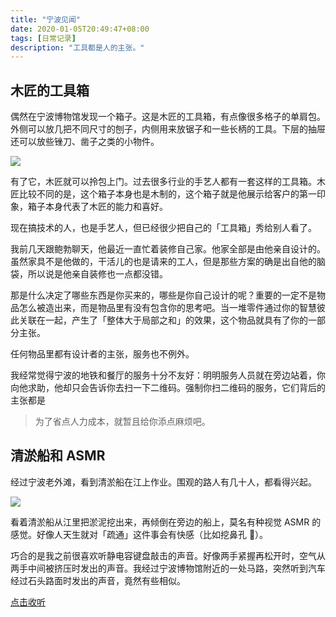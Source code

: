 ```yaml
---
title: "宁波见闻"
date: 2020-01-05T20:49:47+08:00
tags: [日常记录]
description: "工具都是人的主张。"
---
```


## 木匠的工具箱

偶然在宁波博物馆发现一个箱子。这是木匠的工具箱，有点像很多格子的单肩包。外侧可以放几把不同尺寸的刨子，内侧用来放锯子和一些长柄的工具。下层的抽屉还可以放些锉刀、凿子之类的小物件。

![](https://tva1.sinaimg.cn/large/006tNbRwly1galvuygesgj31hc0u0he2.jpg)

有了它，木匠就可以拎包上门。过去很多行业的手艺人都有一套这样的工具箱。木匠比较不同的是，这个箱子本身也是木制的，这个箱子就是他展示给客户的第一印象，箱子本身代表了木匠的能力和喜好。

现在搞技术的人，也是手艺人，但已经很少把自己的「工具箱」秀给别人看了。

我前几天跟鲍勃聊天，他最近一直忙着装修自己家。他家全部是由他亲自设计的。虽然家具不是他做的，干活儿的也是请来的工人，但是那些方案的确是出自他的脑袋，所以说是他亲自装修也一点都没错。

那是什么决定了哪些东西是你买来的，哪些是你自己设计的呢？重要的一定不是物品怎么被造出来，而是物品里有没有包含你的思考吧。当一堆零件通过你的智慧彼此关联在一起，产生了「整体大于局部之和」的效果，这个物品就具有了你的一部分主张。

任何物品里都有设计者的主张，服务也不例外。

我经常觉得宁波的地铁和餐厅的服务十分不友好：明明服务人员就在旁边站着，你向他求助，他却只会告诉你去扫一下二维码。强制你扫二维码的服务，它们背后的主张都是

> 为了省点人力成本，就暂且给你添点麻烦吧。

## 清淤船和 ASMR

经过宁波老外滩，看到清淤船在江上作业。围观的路人有几十人，都看得兴起。

![](https://tva1.sinaimg.cn/large/006tNbRwly1galyam1mk1j31400u04r6.jpg)

看着清淤船从江里把淤泥挖出来，再倾倒在旁边的船上，莫名有种视觉 ASMR 的感觉。好像人天生就对「疏通」这件事会有快感（比如挖鼻孔 🤣）。

巧合的是我之前很喜欢听静电容键盘敲击的声音。好像两手紧握再松开时，空气从两手中间被挤压时发出的声音。我经过宁波博物馆附近的一处马路，突然听到汽车经过石头路面时发出的声音，竟然有些相似。

[点击收听](https://mp.weixin.qq.com/mp/audio?_wxindex_=0&scene=104&__biz=MzIyNzI2MTU2Mg==&mid=2650640682&idx=1&voice_id=MzIyNzI2MTU2Ml8yNjUwNjQwNjgx&sn=b99ca12aa1a7b569beffa20f9ca6dd16#wechat_redirect)

